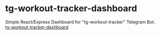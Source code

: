 # tg-workout-tracker-dashboard
Simple React/Express Dashboard for "tg-workout-tracker" Telegram Bot.
  [tg-workout-tracker-dashboard](https://tg-workout-tracker-dashboard.herokuapp.com/)
